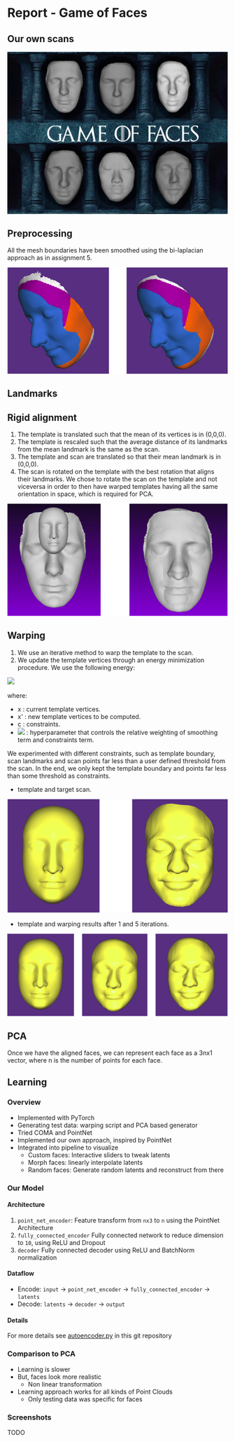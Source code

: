 # Report - Game of Faces

## Our own scans

![wall](screenshots/got.png)

## Preprocessing

All the mesh boundaries have been smoothed using the bi-laplacian approach as in assignment 5.

![Preprocessing](screenshots/smooth.png)

## Landmarks

## Rigid alignment

1) The template is translated such that the mean of its vertices is in (0,0,0).
2) The template is rescaled such that the average distance of its landmarks from the mean landmark is the same as the scan.
3) The template and scan are translated so that their mean landmark is in (0,0,0).
4) The scan is rotated on the template with the best rotation that aligns their landmarks. We chose to rotate the scan on the template and not viceversa in order to then have warped templates having all the same orientation in space, which is required for PCA.

![Alignment](screenshots/alignment.png)

## Warping

1) We use an iterative method to warp the template to the scan.
2) We update the template vertices through an energy minimization procedure. We use the following energy:

<img src="https://latex.codecogs.com/svg.latex?E_{warp}=||Lx'-Lx||^2+\lambda||\operatorname{Id}_{constr}x'-c||^2" />

where:
* x : current template vertices.
* x' : new template vertices to be computed.
* c : constraints.
* <img src="https://latex.codecogs.com/svg.latex?\lambda" /> : hyperparameter that controls the relative weighting of smoothing term and constraints term.

We experimented with different constraints, such as template boundary, scan landmarks and scan points far less than a user defined threshold from the scan. In the end, we only kept the template boundary and points far less than some threshold as constraints.

* template and target scan.

![warping](screenshots/warp1.png)

* template and warping results after 1 and 5 iterations.

![warping](screenshots/warp2.png)

## PCA

Once we have the aligned faces, we can represent each face as a 3nx1 vector, where n is the number of points for each face.


## Learning

### Overview
- Implemented with PyTorch
- Generating test data: warping script and PCA based generator 
- Tried COMA and PointNet
- Implemented our own approach, inspired by PointNet
- Integrated into pipeline to visualize
  - Custom faces: Interactive sliders to tweak latents
  - Morph faces: linearly interpolate latents
  - Random faces: Generate random latents and reconstruct from there

### Our Model

#### Architecture

1. `point_net_encoder`: Feature transform from `nx3` to `n` using the PointNet Architecture
2. `fully_connected_encoder` Fully connected network to reduce dimension to `10`, using ReLU and Dropout
3. `decoder` Fully connected decoder using ReLU and BatchNorm normalization

#### Dataflow
- Encode: `input` -> `point_net_encoder` -> `fully_connected_encoder` -> `latents`
- Decode: `latents` -> `decoder` -> `output` 

#### Details
For more details see [autoencoder.py](./learning/model/autoencoder.py) in this git repository

### Comparison to PCA

- Learning is slower
- But, faces look more realistic
  - Non linear transformation
- Learning approach works for all kinds of Point Clouds
  - Only testing data was specific for faces

### Screenshots

TODO

